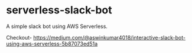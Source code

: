 # serverless-slack-bot
A simple slack bot using AWS Serverless.

Checkout- https://medium.com/@aswinkumar4018/interactive-slack-bot-using-aws-serverless-5b87073ed51a
